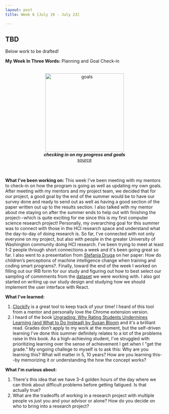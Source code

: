 ```yaml
---
layout: post
title: Week 6 [July 19 - July 23]

---
```


## TBD

Below work to be drafted!


**My Week In Three Words:** Planning and Goal Check-in 
<br><br>
<center><img src="https://yjqian02.github.io/alicezhang-dreu/images/goals.png" alt="goals" width="250"/></center>

<!-- centering image desciption -->
<div style="text-align:center">    
  <b><i> checking in on my progress and goals</i></b>
</div>

<!-- centering image link -->
<div style="text-align:center">    
  <a href="https://iconnect.atsu.edu/open-science-framework-research-data-management-tool">source</a>
</div>

<br><br>
**What I've been working on:** This week I've been meeting with my mentors to check-in on how the program is going as well as updating my own goals. After meeting with my mentors and my project team, we decided that for our project, a good goal by the end of the summer would be to have our survey done and ready to send out as well as having a good section of the paper written out up to the results section. I also talked with my mentor about me staying on after the summer ends to help out with finishing the project--which is quite exciting for me since this is my first computer science research project! Personally, my overarching goal for this summer was to connect with those in the HCI research space and understand what the day-to-day of doing research is. So far, I've connected with not only everyone on my project, but also with people in the greater University of Washington community doing HCI research. I've been trying to meet at least 1-2 people through short connections a week and it's been going great so far. I also went to a presentation from [Stefania Druga](https://stefania11.github.io/) on her paper: How do children’s perceptions of machine intelligence change when training and coding smart programs?. Finally, toward the end of the week I worked on filling out our IRB form for our study and figuring out how to best select our sampling of commments from the [dataset](https://data.esrg.stanford.edu/study/toxicity-perspectives) we were working with. I also got started on writing up our study design and studying how we should implement the user interface with React. 


**What I've learned:**
1. [Clockify](https://clockify.me/) is a great tool to keep track of your time! I heard of this tool from a mentor and personally love the Chrome extension version.
2. I heard of the book [Ungrading: Why Rating Students Undermines Learning (and What to Do Instead) by Susan Bloom](https://www.wvupressonline.com/ungrading) and it's a brilliant read. Grades don't apply to my work at the moment, but the self-driven learning I've done this summer definitely relates to a lot of the problems raise in this book. As a high-achieving student, I've struggled with prioritizing learning over the sense of achievement I get when I "get the grade." My ongoing challege to myself is to ask this: Why are you learning this? What will matter in 5, 10 years? How are you learning this--by memorizing it or understanding the how the concept works?

**What I'm curious about:**
1. There's this idea that we have 3-4 golden hours of the day where we can think about difficult problems before getting fatigued. Is that actually true? 
2. What are the tradeoffs of working in a research project with multiple people vs just you and your advisor or alone? How do you decide on who to bring into a research project? 
